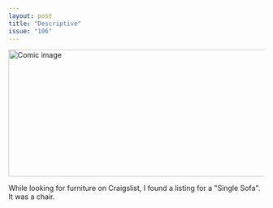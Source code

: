 ```yaml
---
layout: post
title: "Descriptive"
issue: "106"
---
```

<img src="{{ site.url }}/comics/106.png" title="They are correct in a literal sense!" alt="Comic image" width="780px" height="250px"/>

While looking for furniture on Craigslist, I found a listing for a "Single Sofa".  It was a chair.